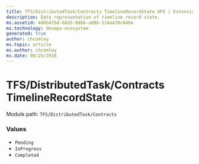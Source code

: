 ```yaml
---
title: TFS/DistributedTask/Contracts TimelineRecordState API | Extensions for Azure DevOps Services
description: Data representation of timeline record state.
ms.assetid: 4d6b435d-66d3-8dbb-ad86-114a436c84be
ms.technology: devops-ecosystem
generated: true
author: chcomley
ms.topic: article
ms.author: chcomley
ms.date: 08/25/2016
---
```


# TFS/DistributedTask/Contracts TimelineRecordState

Module path: `TFS/DistributedTask/Contracts`

### Values

- `Pending`
- `InProgress`
- `Completed`
